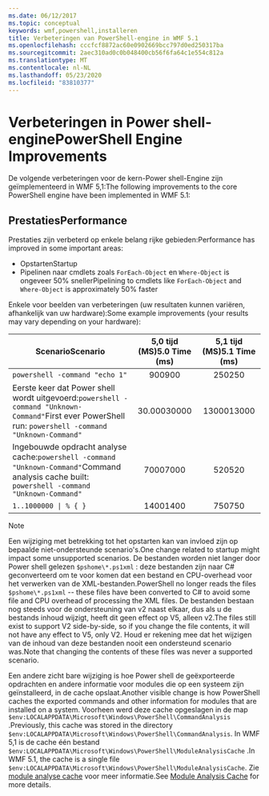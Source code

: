 ```yaml
---
ms.date: 06/12/2017
ms.topic: conceptual
keywords: wmf,powershell,installeren
title: Verbeteringen van PowerShell-engine in WMF 5.1
ms.openlocfilehash: cccfcf8872ac60e0902669bcc797d0ed250317ba
ms.sourcegitcommit: 2aec310ad0c0b048400cb56f6fa64c1e554c812a
ms.translationtype: MT
ms.contentlocale: nl-NL
ms.lasthandoff: 05/23/2020
ms.locfileid: "83810377"
---
```

# <a name="powershell-engine-improvements"></a><span data-ttu-id="ee261-103">Verbeteringen in Power shell-engine</span><span class="sxs-lookup"><span data-stu-id="ee261-103">PowerShell Engine Improvements</span></span>

<span data-ttu-id="ee261-104">De volgende verbeteringen voor de kern-Power shell-Engine zijn geïmplementeerd in WMF 5,1:</span><span class="sxs-lookup"><span data-stu-id="ee261-104">The following improvements to the core PowerShell engine have been implemented in WMF 5.1:</span></span>

## <a name="performance"></a><span data-ttu-id="ee261-105">Prestaties</span><span class="sxs-lookup"><span data-stu-id="ee261-105">Performance</span></span>

<span data-ttu-id="ee261-106">Prestaties zijn verbeterd op enkele belang rijke gebieden:</span><span class="sxs-lookup"><span data-stu-id="ee261-106">Performance has improved in some important areas:</span></span>

- <span data-ttu-id="ee261-107">Opstarten</span><span class="sxs-lookup"><span data-stu-id="ee261-107">Startup</span></span>
- <span data-ttu-id="ee261-108">Pipelinen naar cmdlets zoals `ForEach-Object` en `Where-Object` is ongeveer 50% sneller</span><span class="sxs-lookup"><span data-stu-id="ee261-108">Pipelining to cmdlets like `ForEach-Object` and `Where-Object` is approximately 50% faster</span></span>

<span data-ttu-id="ee261-109">Enkele voor beelden van verbeteringen (uw resultaten kunnen variëren, afhankelijk van uw hardware):</span><span class="sxs-lookup"><span data-stu-id="ee261-109">Some example improvements (your results may vary depending on your hardware):</span></span>

| <span data-ttu-id="ee261-110">Scenario</span><span class="sxs-lookup"><span data-stu-id="ee261-110">Scenario</span></span> | <span data-ttu-id="ee261-111">5,0 tijd (MS)</span><span class="sxs-lookup"><span data-stu-id="ee261-111">5.0 Time (ms)</span></span> | <span data-ttu-id="ee261-112">5,1 tijd (MS)</span><span class="sxs-lookup"><span data-stu-id="ee261-112">5.1 Time (ms)</span></span> |
| -------- | :---------------: | :---------------: |
| `powershell -command "echo 1"` | <span data-ttu-id="ee261-113">900</span><span class="sxs-lookup"><span data-stu-id="ee261-113">900</span></span> | <span data-ttu-id="ee261-114">250</span><span class="sxs-lookup"><span data-stu-id="ee261-114">250</span></span> |
| <span data-ttu-id="ee261-115">Eerste keer dat Power shell wordt uitgevoerd:`powershell -command "Unknown-Command"`</span><span class="sxs-lookup"><span data-stu-id="ee261-115">First ever PowerShell run: `powershell -command "Unknown-Command"`</span></span> | <span data-ttu-id="ee261-116">30.000</span><span class="sxs-lookup"><span data-stu-id="ee261-116">30000</span></span> | <span data-ttu-id="ee261-117">13000</span><span class="sxs-lookup"><span data-stu-id="ee261-117">13000</span></span> |
| <span data-ttu-id="ee261-118">Ingebouwde opdracht analyse cache:`powershell -command "Unknown-Command"`</span><span class="sxs-lookup"><span data-stu-id="ee261-118">Command analysis cache built: `powershell -command "Unknown-Command"`</span></span> | <span data-ttu-id="ee261-119">7000</span><span class="sxs-lookup"><span data-stu-id="ee261-119">7000</span></span> | <span data-ttu-id="ee261-120">520</span><span class="sxs-lookup"><span data-stu-id="ee261-120">520</span></span> |
| <code>1..1000000 &#124; % { }</code> | <span data-ttu-id="ee261-121">1400</span><span class="sxs-lookup"><span data-stu-id="ee261-121">1400</span></span> | <span data-ttu-id="ee261-122">750</span><span class="sxs-lookup"><span data-stu-id="ee261-122">750</span></span> |

> [!NOTE]
> <span data-ttu-id="ee261-123">Een wijziging met betrekking tot het opstarten kan van invloed zijn op bepaalde niet-ondersteunde scenario's.</span><span class="sxs-lookup"><span data-stu-id="ee261-123">One change related to startup might impact some unsupported scenarios.</span></span> <span data-ttu-id="ee261-124">De bestanden worden niet langer door Power shell gelezen `$pshome\*.ps1xml` : deze bestanden zijn naar C# geconverteerd om te voor komen dat een bestand en CPU-overhead voor het verwerken van de XML-bestanden.</span><span class="sxs-lookup"><span data-stu-id="ee261-124">PowerShell no longer reads the files `$pshome\*.ps1xml` -- these files have been converted to C# to avoid some file and CPU overhead of processing the XML files.</span></span> <span data-ttu-id="ee261-125">De bestanden bestaan nog steeds voor de ondersteuning van v2 naast elkaar, dus als u de bestands inhoud wijzigt, heeft dit geen effect op V5, alleen v2.</span><span class="sxs-lookup"><span data-stu-id="ee261-125">The files still exist to support V2 side-by-side, so if you change the file contents, it will not have any effect to V5, only V2.</span></span> <span data-ttu-id="ee261-126">Houd er rekening mee dat het wijzigen van de inhoud van deze bestanden nooit een ondersteund scenario was.</span><span class="sxs-lookup"><span data-stu-id="ee261-126">Note that changing the contents of these files was never a supported scenario.</span></span>

<span data-ttu-id="ee261-127">Een andere zicht bare wijziging is hoe Power shell de geëxporteerde opdrachten en andere informatie voor modules die op een systeem zijn geïnstalleerd, in de cache opslaat.</span><span class="sxs-lookup"><span data-stu-id="ee261-127">Another visible change is how PowerShell caches the exported commands and other information for modules that are installed on a system.</span></span> <span data-ttu-id="ee261-128">Voorheen werd deze cache opgeslagen in de map `$env:LOCALAPPDATA\Microsoft\Windows\PowerShell\CommandAnalysis` .</span><span class="sxs-lookup"><span data-stu-id="ee261-128">Previously, this cache was stored in the directory `$env:LOCALAPPDATA\Microsoft\Windows\PowerShell\CommandAnalysis`.</span></span> <span data-ttu-id="ee261-129">In WMF 5,1 is de cache één bestand `$env:LOCALAPPDATA\Microsoft\Windows\PowerShell\ModuleAnalysisCache` .</span><span class="sxs-lookup"><span data-stu-id="ee261-129">In WMF 5.1, the cache is a single file `$env:LOCALAPPDATA\Microsoft\Windows\PowerShell\ModuleAnalysisCache`.</span></span> <span data-ttu-id="ee261-130">Zie [module analyse cache](release-notes.md#module-analysis-cache) voor meer informatie.</span><span class="sxs-lookup"><span data-stu-id="ee261-130">See [Module Analysis Cache](release-notes.md#module-analysis-cache) for more details.</span></span>
